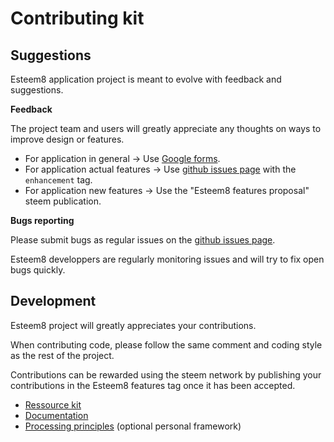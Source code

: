 # Contributing kit

## Suggestions

Esteem8 application project is meant to evolve with feedback and suggestions.

**Feedback**

The project team and users will greatly appreciate any thoughts on ways to improve design or features.

* For application in general -> Use [Google forms](https://goo.gl/6a99QQ).
* For application actual features -> Use [github issues page](https://github.com/esteem8app/esteem8app.github.io/issues) with the `enhancement` tag.
* For application new features -> Use the "Esteem8 features proposal" steem publication.

**Bugs reporting**

Please submit bugs as regular issues on the [github issues page](https://github.com/esteem8app/esteem8app.github.io/issues).

Esteem8 developpers are regularly monitoring issues and will try to fix open bugs quickly.

## Development

Esteem8 project will greatly appreciates your contributions.

When contributing code, please follow the same comment and coding style as the rest of the project.

Contributions can be rewarded using the steem network by publishing your contributions in the Esteem8 features tag once it has been accepted.

* [Ressource kit](https://github.com/esteem8app/esteem8app.github.io/blob/master/docs/contributing-kit/Ressource-kit.md)
* [Documentation](https://github.com/esteem8app/esteem8app.github.io/blob/master/docs/contributing-kit/Documentation.md)
* [Processing principles](https://github.com/esteem8app/esteem8app.github.io/blob/master/docs/contributing-kit/Processing-principles.md) (optional personal framework)
